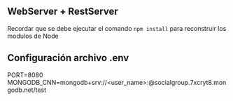 ## WebServer + RestServer

Recordar que se debe ejecutar el comando ```npm install``` para reconstruir los modulos de Node

## Configuración archivo .env 

PORT=8080
MONGODB_CNN=mongodb+srv://<user_name>:<password>@socialgroup.7xcryt8.mongodb.net/test